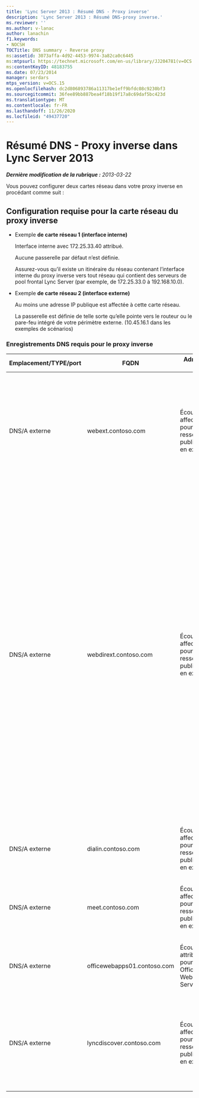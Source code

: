 ```yaml
---
title: 'Lync Server 2013 : Résumé DNS - Proxy inverse'
description: 'Lync Server 2013 : Résumé DNS-proxy inverse.'
ms.reviewer: ''
ms.author: v-lanac
author: lanachin
f1.keywords:
- NOCSH
TOCTitle: DNS summary - Reverse proxy
ms:assetid: 3073affa-4d92-4453-9974-3a82ca0c6445
ms:mtpsurl: https://technet.microsoft.com/en-us/library/JJ204781(v=OCS.15)
ms:contentKeyID: 48183755
ms.date: 07/23/2014
manager: serdars
mtps_version: v=OCS.15
ms.openlocfilehash: dc2d806893786a11317be1eff9bfdc08c9230bf3
ms.sourcegitcommit: 36fee89bb887bea4f18b19f17a8c69daf5bc423d
ms.translationtype: MT
ms.contentlocale: fr-FR
ms.lasthandoff: 11/26/2020
ms.locfileid: "49437720"
---
```

# <a name="dns-summary---reverse-proxy-in-lync-server-2013"></a>Résumé DNS - Proxy inverse dans Lync Server 2013

<div data-xmlns="http://www.w3.org/1999/xhtml">

<div class="topic" data-xmlns="http://www.w3.org/1999/xhtml" data-msxsl="urn:schemas-microsoft-com:xslt" data-cs="https://msdn.microsoft.com/">

<div data-asp="https://msdn2.microsoft.com/asp">



</div>

<div id="mainSection">

<div id="mainBody">

<span> </span>

_**Dernière modification de la rubrique :** 2013-03-22_

Vous pouvez configurer deux cartes réseau dans votre proxy inverse en procédant comme suit :

<div>

## <a name="reverse-proxy-network-adapter-requirements"></a>Configuration requise pour la carte réseau du proxy inverse

  - Exemple **de carte réseau 1 (interface interne)**
    
    Interface interne avec 172.25.33.40 attribué.
    
    Aucune passerelle par défaut n’est définie.
    
    Assurez-vous qu’il existe un itinéraire du réseau contenant l’interface interne du proxy inverse vers tout réseau qui contient des serveurs de pool frontal Lync Server (par exemple, de 172.25.33.0 à 192.168.10.0).

  - Exemple **de carte réseau 2 (interface externe)**
    
    Au moins une adresse IP publique est affectée à cette carte réseau.
    
    La passerelle est définie de telle sorte qu’elle pointe vers le routeur ou le pare-feu intégré de votre périmètre externe. (10.45.16.1 dans les exemples de scénarios)

### <a name="dns-records-required-for-reverse-proxy"></a>Enregistrements DNS requis pour le proxy inverse

<table>
<colgroup>
<col style="width: 25%" />
<col style="width: 25%" />
<col style="width: 25%" />
<col style="width: 25%" />
</colgroup>
<thead>
<tr class="header">
<th>Emplacement/TYPE/port</th>
<th>FQDN</th>
<th>Adresse IP</th>
<th>Cartes sur/Commentaires</th>
</tr>
</thead>
<tbody>
<tr class="odd">
<td><p>DNS/A externe</p></td>
<td><p>webext.contoso.com</p></td>
<td><p>Écouteur affecté pour les ressources publiées en externe</p></td>
<td><p>Services Web externes du déploiement interne. Il est possible de définir et de créer des enregistrements supplémentaires pour tous les domaines SIP qui utiliseront ce proxy inverse, ainsi que les services Web externes définis.</p></td>
</tr>
<tr class="even">
<td><p>DNS/A externe</p></td>
<td><p>webdirext.contoso.com</p></td>
<td><p>Écouteur affecté pour les ressources publiées en externe</p></td>
<td><p>Services Web externes pour les directeurs ou les pools de réalisateurs dans votre déploiement. Vous pouvez définir autant de directeurs qu’il existe de gestionnaires distincts, qui peuvent être associés à d’autres domaines SIP.</p>
<div>

> [!IMPORTANT]  
> La définition des enregistrements DNS pour et la publication des directeurs ne constituent pas le pool frontal ou la décision du réalisateur. Vous devez définir et publier le directeur et les services Web externes du pool frontal si vous utilisez des directeurs. Les types de trafic spécifiques (pour l’authentification et d’autres utilisations) seront d’abord envoyés au directeur, s’il est défini dans la topologie.


</div></td>
</tr>
<tr class="odd">
<td><p>DNS/A externe</p></td>
<td><p>dialin.contoso.com</p></td>
<td><p>Écouteur affecté pour les ressources publiées en externe</p></td>
<td><p>Conférence rendez-vous publiée en externe</p></td>
</tr>
<tr class="even">
<td><p>DNS/A externe</p></td>
<td><p>meet.contoso.com</p></td>
<td><p>Écouteur affecté pour les ressources publiées en externe</p></td>
<td><p>Conférences publiées en externe</p></td>
</tr>
<tr class="odd">
<td><p>DNS/A externe</p></td>
<td><p>officewebapps01.contoso.com</p></td>
<td><p>Écouteur attribué pour Office Web Apps Server</p></td>
<td><p>Office Web Apps Server déployé en interne ou dans le périmètre et publié pour un accès client externe</p></td>
</tr>
<tr class="even">
<td><p>DNS/A externe</p></td>
<td><p>lyncdiscover.contoso.com</p></td>
<td><p>Écouteur affecté pour les ressources publiées en externe</p></td>
<td><p>Lync Discover enregistrement externe pour une découverte automatique publiée en externe et inclut la mobilité, Microsoft Lync Web App et l’application Web du planificateur</p></td>
</tr>
</tbody>
</table>


</div>

</div>

<span> </span>

</div>

</div>

</div>

